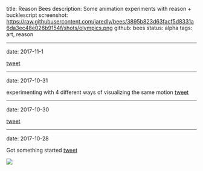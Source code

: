 title: Reason Bees
description: Some animation experiments with reason + bucklescript
screenshot: https://raw.githubusercontent.com/jaredly/bees/3895b823d63facf5d8331a6da3ec48e026b9154f/shots/olympics.png
github: bees
status: alpha
tags: art, reason

---
date: 2017-11-1

[tweet](https://twitter.com/jaredforsyth/status/925939229951131648)

---
date: 2017-10-31

experimenting with 4 different ways of visualizing the same motion [tweet](https://twitter.com/jaredforsyth/status/925504034294976514)

---
date: 2017-10-30

[tweet](https://twitter.com/jaredforsyth/status/925172051861753857)

---
date: 2017-10-28

Got something started [tweet](https://twitter.com/jaredforsyth/status/924463734298435585)

![](https://pbs.twimg.com/tweet_video_thumb/DNRau3QUQAAKm-a.jpg)